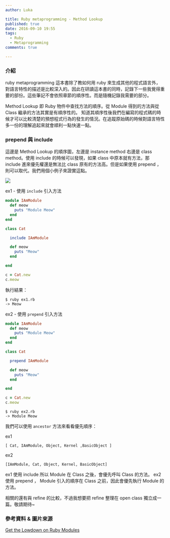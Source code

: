 ```yaml
---
author: Luka

title: Ruby metaprogramming - Method Lookup
published: true
date: 2016-09-10 19:55
tags:
  - Ruby
  - Metaprogramming
comments: true

---
```

### 介紹

ruby metaprogramming 這本書除了教如何用 ruby 來生成其他的程式語言外，對語言特性的描述是比較深入的。因此在研讀這本書的同時，記錄下一些我覺得重要的部份。這些筆記不會依照章節的順序性。而是隨機記錄我需要的部分。

Method Lookup 即 Ruby 物件中查找方法的順序。從 Module 得到的方法與從 Class 繼承的方法其實是有順序性的。
知道其順序性後我們在編寫的程式碼的時候才可以比較清楚的預想程式行為的發生的情況。在追蹤原始碼的時候對語言特性多一份的理解追起來就會順利一點快速一點。

### prepend 與 include

這邊是 Method Lookup 的順序圖，左邊是 instance method 右邊是 class method。使用 include 的時候可以發現，如果 class 中原本就有方法，那 include 進來優先權還是無法比 class 原有的方法高。但是如果使用 prepend ，則可以取代。我們用個小例子來證實這點。

![](https://lh3.googleusercontent.com/-CgYcBgfLE3M/V9ULwiOLqHI/AAAAAAAAKeU/x8xowPvc7k8/I/14735377495263.jpg)


ex1 - 使用 `include` 引入方法

```rb
module IAmModule
  def meow
    puts "Module Meow"
  end
end

class Cat

  include IAmModule

  def meow
    puts "Meow"
  end

end

c = Cat.new
c.meow
```

執行結果：

```
$ ruby ex1.rb
-> Meow
```

ex2 - 使用 `prepend` 引入方法

```rb
module IAmModule
  def meow
    puts "Module Meow"
  end
end

class Cat

  prepend IAmModule

  def meow
    puts "Meow"
  end

end

c = Cat.new
c.meow
```

```
$ ruby ex2.rb
-> Module Meow
```

我們可以使用 `ancestor` 方法來看看優先順序：

ex1

```
[ Cat, IAmModule, Object, Kernel ,BasicObject ]
```

ex2

```
[IAmModule, Cat, Object, Kernel, BasicObject]
```

ex1 使用 include 所以 Module 在 Class 之後，會優先呼叫 Class 的方法。
ex2 使用 prepend ， Module 引入的順序在 Class 之前，因此會優先執行 Module 的方法。

相關的還有與 refine 的比較，不過我想要把 refine 整理在 open class 獨立成一篇。敬請期待~

### 參考資料 & 圖片來源
[Get the Lowdown on Ruby Modules](https://www.sitepoint.com/get-the-low-down-on-ruby-modules/)